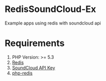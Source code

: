 RedisSoundCloud-Ex
==================

Example apps using redis with soundcloud api

Requirements
=============

1. PHP Version: >= 5.3
2. [Redis](http://redis.io/download)
3. [SoundCloud API Key](http://developers.soundcloud.com)
4. [php-redis](https://github.com/nicolasff/phpredis)